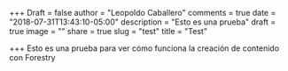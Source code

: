 +++
Draft = false
author = "Leopoldo Caballero"
comments = true
date = "2018-07-31T13:43:10-05:00"
description = "Esto es una prueba"
draft = true
image = ""
share = true
slug = "test"
title = "Test"

+++
Esto es una prueba para ver cómo funciona la creación de contenido con Forestry